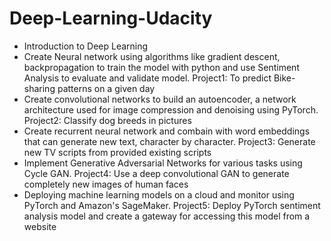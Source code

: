 # Deep-Learning-Udacity
- Introduction to Deep Learning
- Create Neural network using algorithms like gradient descent, backpropagation to train the model with python and use Sentiment Analysis to evaluate and validate model. Project1: To predict Bike-sharing patterns on a given day
- Create convolutional networks to build an autoencoder, a network architecture used for image compression and denoising using PyTorch. Project2: Classify dog breeds in pictures
- Create recurrent neural network and combain with word embeddings that can generate new text, character by character. Project3: Generate new TV scripts from provided existing scripts
- Implement Generative Adversarial Networks for various tasks using Cycle GAN. Project4: Use a deep convolutional GAN to generate completely new images of human faces
- Deploying machine learning models on a cloud and monitor using PyTorch and Amazon's SageMaker. Project5: Deploy PyTorch sentiment analysis model and create a gateway for accessing this model from a website
